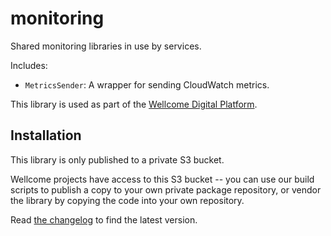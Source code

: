 # monitoring

Shared monitoring libraries in use by services.

Includes:
-   `MetricsSender`: A wrapper for sending CloudWatch metrics.

This library is used as part of the [Wellcome Digital Platform][platform].

[platform]: https://github.com/wellcomecollection/platform

## Installation

This library is only published to a private S3 bucket.

Wellcome projects have access to this S3 bucket -- you can use our build
scripts to publish a copy to your own private package repository, or vendor
the library by copying the code into your own repository.

Read [the changelog](CHANGELOG.md) to find the latest version.
